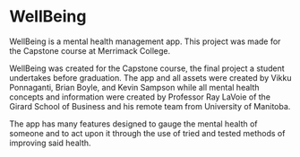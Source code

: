 # WellBeing
WellBeing is a mental health management app. This project was made for the Capstone course at Merrimack College.

WellBeing was created for the Capstone course, the final project a student undertakes before graduation. The app and all assets were created by 
Vikku Ponnaganti, Brian Boyle, and Kevin Sampson while all mental health concepts and information were created by Professor Ray LaVoie of the Girard 
School of Business and his remote team from University of Manitoba. 

The app has many features designed to gauge the mental health of someone and to act upon it through the use of tried and tested methods of improving said
health.
